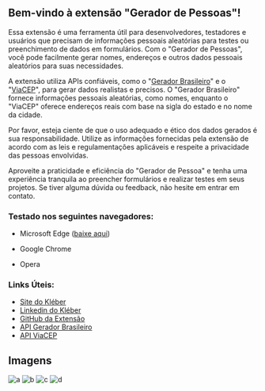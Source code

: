 ## Bem-vindo à extensão "Gerador de Pessoas"!

Essa extensão é uma ferramenta útil para desenvolvedores, testadores e usuários que precisam de informações pessoais aleatórias para testes ou preenchimento de dados em formulários. Com o "Gerador de Pessoas", você pode facilmente gerar nomes, endereços e outros dados pessoais aleatórios para suas necessidades.

A extensão utiliza APIs confiáveis, como o "[Gerador Brasileiro](https://bit.ly/3oDlKax)" e o "[ViaCEP](https://bit.ly/42kEadS)", para gerar dados realistas e precisos. O "Gerador Brasileiro" fornece informações pessoais aleatórias, como nomes, enquanto o "ViaCEP" oferece endereços reais com base na sigla do estado e no nome da cidade.

Por favor, esteja ciente de que o uso adequado e ético dos dados gerados é sua responsabilidade. Utilize as informações fornecidas pela extensão de acordo com as leis e regulamentações aplicáveis e respeite a privacidade das pessoas envolvidas.

Aproveite a praticidade e eficiência do "Gerador de Pessoa" e tenha uma experiência tranquila ao preencher formulários e realizar testes em seus projetos. Se tiver alguma dúvida ou feedback, não hesite em entrar em contato.

### Testado nos seguintes navegadores:

- Microsoft Edge ([baixe aqui](	https://microsoftedge.microsoft.com/addons/detail/dpgiaonoepijnodnffinpdgiopddifog)) 

- Google Chrome

- Opera

### Links Úteis:

-   [Site do Kléber](https://bit.ly/45Ly9JR)
-   [Linkedin do Kléber](https://bit.ly/3MKS6rP)
-   [GitHub da Extensão](https://bit.ly/3OUjmXh)
-   [API Gerador Brasileiro](https://bit.ly/3oDlKax)
-   [API ViaCEP](https://bit.ly/42kEadS)


## Imagens
![a](https://github.com/kleber0a0m/extencaoGeradorPessoas/assets/70644405/7aa0840b-bd15-44a8-85da-fc9a0aa24cef)
![b](https://github.com/kleber0a0m/extencaoGeradorPessoas/assets/70644405/1ceefdca-73e7-41cf-bd0d-28a201a952b2)
![c](https://github.com/kleber0a0m/extencaoGeradorPessoas/assets/70644405/9652ef69-ce5b-495f-8da1-ae74f293ce95)
![d](https://github.com/kleber0a0m/extencaoGeradorPessoas/assets/70644405/346ae5ae-035e-42f6-a04f-f33a63cb0051)
